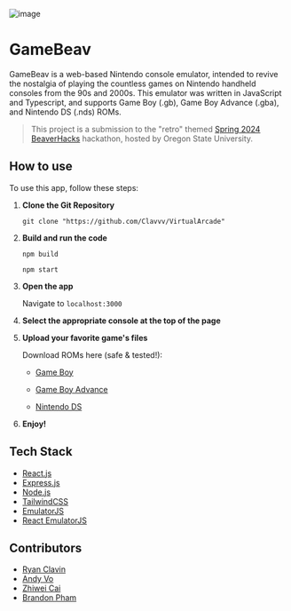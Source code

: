 ![image](https://github.com/Clavvv/VirtualArcade/assets/140454605/21892ca1-f38a-430d-afd2-ad7ca0a2e7ae)


# GameBeav

GameBeav is a web-based Nintendo console emulator, intended to revive the nostalgia of playing the countless games on Nintendo handheld consoles from the 90s and 2000s. This emulator was written in JavaScript and Typescript, and supports Game Boy (.gb), Game Boy Advance (.gba), and Nintendo DS (.nds) ROMs. 

> This project is a submission to the "retro" themed [Spring 2024 BeaverHacks](https://spring-2024-retro.devpost.com/) hackathon, hosted by Oregon State University.


## How to use
To use this app, follow these steps:

1. **Clone the Git Repository**

   ```git clone "https://github.com/Clavvv/VirtualArcade"```

2. **Build and run the code**

    ```npm build```

    ```npm start```

3. **Open the app**
  
    Navigate to `localhost:3000`

4. **Select the appropriate console at the top of the page**

5. **Upload your favorite game's files**

    Download ROMs here (safe & tested!):

    - [Game Boy](https://vimm.net/vault/GB)

    - [Game Boy Advance](https://vimm.net/vault/GBA)

    - [Nintendo DS](https://vimm.net/vault/DS)

6. **Enjoy!**

## Tech Stack
- [React.js](https://react.dev/)
- [Express.js](https://expressjs.com/)
- [Node.js](https://nodejs.org/en)
- [TailwindCSS](https://tailwindcss.com/)
- [EmulatorJS](https://github.com/EmulatorJS/EmulatorJS)
- [React EmulatorJS](https://github.com/dimitrikarpov/react-emulatorjs)

## Contributors
- [Ryan Clavin](https://github.com/Clavvv)
- [Andy Vo](https://github.com/prosperxo)
- [Zhiwei Cai](https://github.com/zwcai0110)
- [Brandon Pham](https://github.com/brandonpham13)

